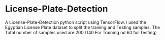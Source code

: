 # License-Plate-Detection
A License-Plate-Detection python script using TensorFlow. I used the Egyptian License Plate dataset to split the training and Testing samples. The Total number of samples used are 200 (140 For Training nd 60 for Testing)
